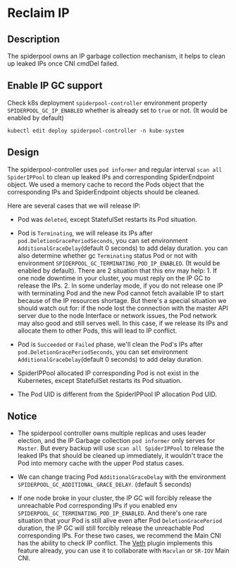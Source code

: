 # Reclaim IP

## Description

The spiderpool owns an IP garbage collection mechanism, it helps to clean up leaked IPs once CNI cmdDel failed.

## Enable IP GC support

Check k8s deployment `spiderpool-controller` environment property `SPIDERPOOL_GC_IP_ENABLED` whether is already set to `true` or not. (It would be enabled by default)

```shell
kubectl edit deploy spiderpool-controller -n kube-system
```

## Design

The spiderpool-controller uses `pod informer` and regular interval `scan all SpiderIPPool` to clean up leaked IPs and corresponding SpiderEndpoint object.
We used a memory cache to record the Pods object that the corresponding IPs and SpiderEndpoint objects should be cleaned.

Here are several cases that we will release IP:

* Pod was `deleted`, except StatefulSet restarts its Pod situation.

* Pod is `Terminating`, we will release its IPs after `pod.DeletionGracePeriodSeconds`, you can set environment `AdditionalGraceDelay`(default 0 seconds) to add delay duration. you can also determine whether gc `Terminating` status Pod or not with environment `SPIDERPOOL_GC_TERMINATING_POD_IP_ENABLED`. (It would be enabled by default).
 There are 2 situation that this env may help: 1. If one node downtime in your cluster, you must reply on the IP GC to release the IPs. 2. In some underlay mode, if you do not release one IP with terminating Pod and the new Pod cannot fetch available IP to start because of the IP resources shortage.
 But there's a special situation we should watch out for: if the node lost the connection with the master API server due to the node Interface or network issues, the Pod network may also good and still serves well. In this case, if we release its IPs and allocate them to other Pods, this will lead to IP conflict.

* Pod is `Succeeded` or `Failed` phase, we'll clean the Pod's IPs after `pod.DeletionGracePeriodSeconds`, you can set environment `AdditionalGraceDelay`(default 0 seconds) to add delay duration.

* SpiderIPPool allocated IP corresponding Pod is not exist in the Kubernetes, except StatefulSet restarts its Pod situation.

* The Pod UID is different from the SpiderIPPool IP allocation Pod UID.

## Notice

* The spiderpool controller owns multiple replicas and uses leader election, and the IP Garbage collection `pod informer` only serves for `Master`.
  But every backup will use `scan all SpiderIPPool` to release the leaked IPs that should be cleaned up immediately, it wouldn't trace the Pod into memory cache with the upper Pod status cases.

* We can change tracing Pod `AdditionalGraceDelay` with the environment `SPIDERPOOL_GC_ADDITIONAL_GRACE_DELAY`. (default 5 seconds)

* If one node broke in your cluster, the IP GC will forcibly release the unreachable Pod corresponding IPs if you enabled env `SPIDERPOOL_GC_TERMINATING_POD_IP_ENABLED`.
And there's one rare situation that your Pod is still alive even after Pod `DeletionGracePeriod` duration, the IP GC will still forcibly release the unreachable Pod corresponding IPs.
For these two cases, we recommend the Main CNI has the ability to check IP conflict.
The [Veth](https://github.com/spidernet-io/plugins) plugin implements this feature already, you can use it to collaborate with `Macvlan` or `SR-IOV` Main CNI.
